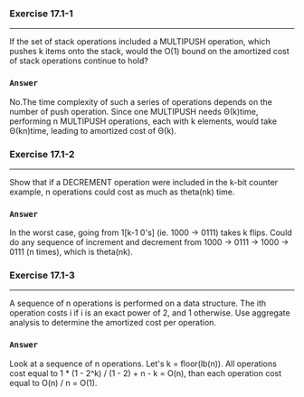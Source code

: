 ### Exercise 17.1-1
***
If the set of stack operations included a MULTIPUSH operation, which pushes k items onto the stack, would the O(1) bound on the amortized cost of stack operations continue to hold?

### `Answer`
No.The time complexity of such a series of operations depends on the number of push operation. Since one MULTIPUSH needs Θ(k)time, performing n MULTIPUSH operations, each with k elements, would take Θ(kn)time, leading to amortized cost of Θ(k).


### Exercise 17.1-2
***
Show that if a DECREMENT operation were included in the k-bit counter example, n operations could cost as much as theta(nk) time.

### `Answer`
In the worst case, going from 1[k-1 0's] (ie. 1000 -> 0111) takes k flips. Could do any sequence of increment and decrement from 1000 -> 0111 -> 1000 -> 0111 (n times), which is theta(nk).


### Exercise 17.1-3
***
A sequence of n operations is performed on a data structure. The ith operation costs i if i is an exact power of 2, and 1 otherwise. Use aggregate analysis to determine the amortized cost per operation.

### `Answer`
Look at a sequence of n operations. Let's k = floor(lb(n)). All operations cost equal to 1 * (1 - 2^k) / (1 - 2) + n - k = O(n), than each operation cost equal to O(n) / n = O(1).

